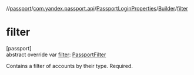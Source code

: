 //[passport](../../../../index.md)/[com.yandex.passport.api](../../index.md)/[PassportLoginProperties](../index.md)/[Builder](index.md)/[filter](filter.md)

# filter

[passport]\
abstract override var [filter](filter.md): [PassportFilter](../../-passport-filter/index.md)

Contains a filter of accounts by their type. Required.
